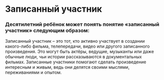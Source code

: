# Записанный участник
### Десятилетний ребёнок может понять понятие «записанный участник» следующим образом:

Записанный участник – это тот, кто активно участвует в создании какого-либо фильма, телепередачи, видео или другого записанного произведения. Это могут быть актёры, ведущие, музыканты или даже обычные люди, чьи истории рассказываются в документальных фильмах. Записанные участники помогают сделать произведение интересным и живым, ведь они делятся своими мыслями, переживаниями и опытом.